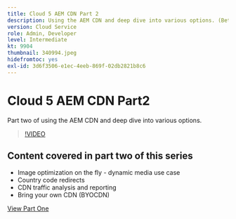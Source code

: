 ```yaml
---
title: Cloud 5 AEM CDN Part 2
description: Using the AEM CDN and deep dive into various options. (Between 60 and 160 characters)
version: Cloud Service
role: Admin, Developer
level: Intermediate
kt: 9904
thumbnail: 340994.jpeg
hidefromtoc: yes
exl-id: 3d6f3506-e1ec-4eeb-869f-02db2821b8c6
---
```

# Cloud 5 AEM CDN Part2

Part two of using the AEM CDN and deep dive into various options. 

>[!VIDEO](https://video.tv.adobe.com/v/340994/?quality=12&learn=on)

## Content covered in part two of this series

+ Image optimization on the fly - dynamic media use case
+ Country code redirects
+ CDN traffic analysis and reporting
+ Bring your own CDN (BYOCDN)

[View Part One](cloud5-aem-cdn-part1.md)